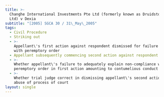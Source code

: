 ```yaml
---
title: >-
  Changhe International Investments Pte Ltd (formerly known as Druidstone Pte
  Ltd) v Dexia
subtitle: "[2005] SGCA 30 / 31\_May\_2005"
tags:
  - Civil Procedure
  - Striking out
  - >-
    Appellant\'s first action against respondent dismissed for failure to comply
    with peremptory order
  - Appellant subsequently commencing second action against respondent
  - >-
    Whether appellant\'s failure to adequately explain non-compliance with
    peremptory order in first action amounting to contumelious conduct
  - >-
    Whether trial judge correct in dismissing appellant\'s second action for
    abuse of process of court
layout: single
---
```


